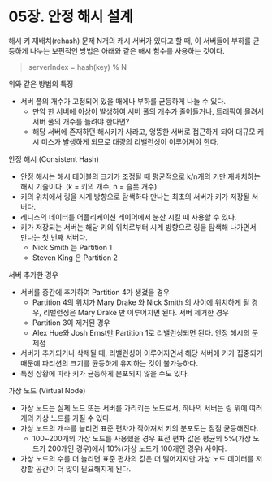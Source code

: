# 05장. 안정 해시 설계
해시 키 재배치(rehash) 문제
N개의 캐시 서버가 있다고 할 때, 이 서버들에 부하를 균등하게 나누는 보편적인 방법은 아래와 같은 해시 함수를 사용하는 것이다.

> serverIndex = hash(key) % N

위와 같은 방법의 특징
- 서버 풀의 개수가 고정되어 있을 때에나 부하를 균등하게 나눌 수 있다.
  - 만약 한 서버에 이상이 발생하여 서버 풀의 개수가 줄어들거나, 트래픽이 몰려서 서버 풀의 개수를 늘려야 한다면?
  - 해당 서버에 존재하던 해시키가 사라고, 엉뚱한 서버로 접근하게 되어 대규모 캐시 미스가 발생하게 되므로 대량의 리밸런싱이 이루어져야 한다.

안정 해시 (Consistent Hash)
  - 안정 해시는 해시 테이블의 크기가 조정될 때 평균적으로 k/n개의 키만 재배치하는 해시 기술이다. (k = 키의 개수, n = 슬롯 개수)
  - 키의 위치에서 링을 시계 방향으로 탐색하다 만나는 최초의 서버가 키가 저장될 서버다.
  - 레디스의 데이터를 어플리케이션 레이어에서 분산 시킬 때 사용할 수 있다.
  - 키가 저장되는 서버는 해당 키의 위치로부터 시계 방향으로 링을 탐색해 나가면서 만나는 첫 번째 서버다.
      - Nick Smith 는 Partition 1
      - Steven King 은 Partition 2

서버 추가한 경우
  - 서버를 중간에 추가하여 Partition 4가 생겼을 경우
      - Partition 4의 위치가 Mary Drake 와 Nick Smith 의 사이에 위치하게 될 경우, 리밸런싱은 Mary Drake 만 이루어지면 된다.
서버 제거한 경우
    - Partition 3이 제거된 경우
    - Alex Hue와 Josh Ernst만 Partition 1로 리밸런싱되면 된다.
안정 해시의 문제점
- 서버가 추가되거나 삭제될 때, 리밸런싱이 이루어지면서 해당 서버에 키가 집중되기 때문에 파티션의 크기를 균등하게 유지하는 것이 불가능하다.
- 특정 상황에 따라 키가 균등하게 분포되지 않을 수도 있다.

가상 노드 (Virtual Node)
- 가상 노드는 실제 노드 또는 서버를 가리키는 노드로서, 하나의 서버는 링 위에 여러 개의 가상 노드를 가질 수 있다.
- 가상 노드의 개수를 늘리면 표준 편차가 작아져서 키의 분포도는 점점 균등해진다.
    - 100~200개의 가상 노드를 사용했을 경우 표전 편차 값은 평균의 5%(가상 노드가 200개인 경우)에서 10%(가상 노드가 100개인 경우) 사이다.
- 가상 노드의 수를 더 늘리면 표준 편차의 값은 더 떨어지지만 가상 노드 데이터를 저장할 공간이 더 많이 필요해지게 된다.
